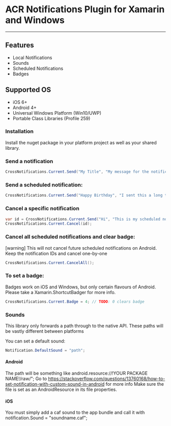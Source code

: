 # ACR Notifications Plugin for Xamarin and Windows

---

## Features

* Local Notifications
* Sounds
* Scheduled Notifications
* Badges

## Supported OS
* iOS 6+
* Android 4+
* Universal Windows Platform (Win10/UWP)
* Portable Class Libraries (Profile 259)


### Installation

Install the nuget package in your platform project as well as your shared library.


### Send a notification

```csharp
CrossNotifications.Current.Send("My Title", "My message for the notification");
```

### Send a scheduled notification:

```csharp
CrossNotifications.Current.Send("Happy Birthday", "I sent this a long time ago", when = TimeSpan.FromDays(50));
```

### Cancel a specific notification
```csharp
var id = CrossNotifications.Current.Send("Hi", "This is my scheduled notification", when = TimeSpan.FromDays(1));
CrossNotifications.Current.Cancel(id);
```

### Cancel all scheduled notifications and clear badge:

[warning] This will not cancel future scheduled notifications on Android.  Keep the notification IDs and cancel one-by-one
```csharp
CrossNotifications.Current.CancelAll();
```

### To set a badge:
Badges work on iOS and Windows, but only certain flavours of Android.  Please take a Xamarin.ShortcutBadger for more info.
```csharp
CrossNotifications.Current.Badge = 4; // TODO: 0 clears badge
```


### Sounds

This library only forwards a path through to the native API.  These paths will
be vastly different between platforms

You can set a default sound:
```csharp
Notification.DefaultSound = "path";
```

#### Android
The path will be something like android.resource://!YOUR PACKAGE NAME!/raw/<your file without the extension>";  Go to https://stackoverflow.com/questions/13760168/how-to-set-notification-with-custom-sound-in-android for more info
Make sure the file is set as an AndroidResource in its file properties.

#### iOS
You must simply add a caf sound to the app bundle and call it with 
notification.Sound = "soundname.caf";
